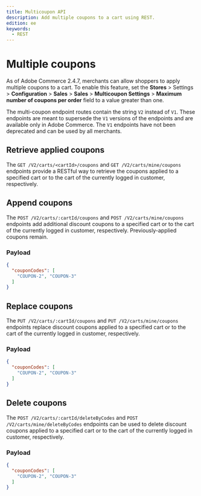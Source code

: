 ```yaml
---
title: Multicoupon API
description: Add multiple coupons to a cart using REST.
edition: ee
keywords:
  - REST
---
```


# Multiple coupons

As of Adobe Commerce 2.4.7, merchants can allow shoppers to apply multiple coupons to a cart. To enable this feature, set the **Stores** > Settings > **Configuration** > **Sales** > **Sales** > **Multicoupon Settings** > **Maximum number of coupons per order** field to a value greater than one.

The multi-coupon endpoint routes contain the string `V2` instead of `V1`. These endpoints are meant to supersede the `V1` versions of the endpoints and are available only in Adobe Commerce. The `V1` endpoints have not been deprecated and can be used by all merchants.

## Retrieve applied coupons

The `GET /V2/carts/<cartId>/coupons` and `GET /V2/carts/mine/coupons` endpoints provide a RESTful way to retrieve the coupons applied to a specified cart or to the cart of the currently logged in customer, respectively.

## Append coupons

The `POST /V2/carts/:cartId/coupons` and `POST /V2/carts/mine/coupons` endpoints add additional discount coupons to a specified cart or to the cart of the currently logged in customer, respectively. Previously-applied coupons remain.

### Payload

```json
{
  "couponCodes": [
    "COUPON-2", "COUPON-3"
  ]
}
```

## Replace coupons

The `PUT /V2/carts/:cartId/coupons` and `PUT /V2/carts/mine/coupons` endpoints replace discount coupons applied to a specified cart or to the cart of the currently logged in customer, respectively.

### Payload

```json
{
  "couponCodes": [
    "COUPON-2", "COUPON-3"
  ]
}
```

## Delete coupons

The `POST /V2/carts/:cartId/deleteByCodes` and `POST /V2/carts/mine/deleteByCodes` endpoints can be used to delete discount coupons applied to a specified cart or to the cart of the currently logged in customer, respectively.

### Payload

```json
{
  "couponCodes": [
    "COUPON-2", "COUPON-3"
  ]
}
```
